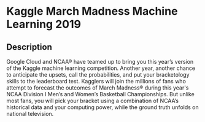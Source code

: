 # Kaggle March Madness Machine Learning 2019

## Description
Google Cloud and NCAA® have teamed up to bring you this year’s version of the Kaggle machine learning competition. Another year, another chance to anticipate the upsets, call the probabilities, and put your bracketology skills to the leaderboard test. Kagglers will join the millions of fans who attempt to forecast the outcomes of March Madness® during this year's NCAA Division I Men’s and Women’s Basketball Championships. But unlike most fans, you will pick your bracket using a combination of NCAA’s historical data and your computing power, while the ground truth unfolds on national television.
